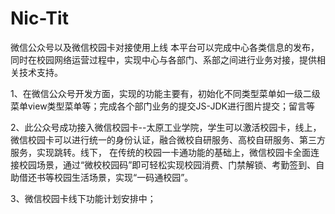 # Nic-Tit
微信公众号以及微信校园卡对接使用上线
本平台可以完成中心各类信息的发布，同时在校园网络运营过程中，实现中心与各部门、系部之间进行业务对接，提供相关技术支持。

1、在微信公众号开发方面，实现的功能主要有，初始化不同类型菜单如一级二级菜单view类型菜单等；完成各个部门业务的提交JS-JDK进行图片提交；留言等

2、此公众号成功接入微信校园卡--太原工业学院，学生可以激活校园卡，线上，微信校园卡可以进行统一的身份认证，融合微校自研服务、高校自研服务、第三方服务，实现跳转。线下， 在传统的校园一卡通功能的基础上，微信校园卡全面连接校园场景，通过“微校校园码”即可轻松实现校园消费、门禁解锁、考勤签到、自助借还书等校园生活场景，实现“一码通校园”。

3、微信校园卡线下功能计划安排中；	
